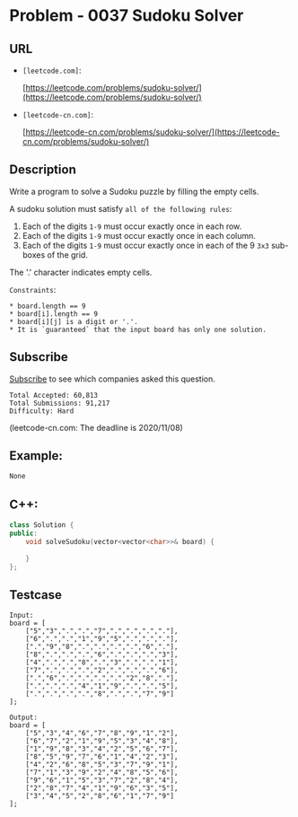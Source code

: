 
# Problem - 0037 **Sudoku Solver**

## URL

* `[leetcode.com]`: 

    [https://leetcode.com/problems/sudoku-solver/](https://leetcode.com/problems/sudoku-solver/)

* `[leetcode-cn.com]`:

    [https://leetcode-cn.com/problems/sudoku-solver/](https://leetcode-cn.com/problems/sudoku-solver/)

## Description

Write a program to solve a Sudoku puzzle by filling the empty cells.

A sudoku solution must satisfy `all of the following rules`:

1. Each of the digits `1-9` must occur exactly once in each row.
2. Each of the digits `1-9` must occur exactly once in each column.
3. Each of the digits `1-9` must occur exactly once in each of the 9 `3x3` sub-boxes of the grid.

The '.' character indicates empty cells.

`Constraints`:

    * board.length == 9
    * board[i].length == 9
    * board[i][j] is a digit or '.'.
    * It is `guaranteed` that the input board has only one solution.

## Subscribe

[Subscribe](https://leetcode.com/subscribe/) to see which companies asked this question.

    Total Accepted: 60,813
    Total Submissions: 91,217
    Difficulty: Hard

(leetcode-cn.com: The deadline is 2020/11/08)

## Example:

```cpp
None
```

## C++:

```cpp
class Solution {
public:
    void solveSudoku(vector<vector<char>>& board) {
        
    }
};
```

## Testcase

```
Input:
board = [
    ["5","3",".",".","7",".",".",".","."],
    ["6",".",".","1","9","5",".",".","."],
    [".","9","8",".",".",".",".","6","."],
    ["8",".",".",".","6",".",".",".","3"],
    ["4",".",".","8",".","3",".",".","1"],
    ["7",".",".",".","2",".",".",".","6"],
    [".","6",".",".",".",".","2","8","."],
    [".",".",".","4","1","9",".",".","5"],
    [".",".",".",".","8",".",".","7","9"]
];

Output:
board = [
    ["5","3","4","6","7","8","9","1","2"],
    ["6","7","2","1","9","5","3","4","8"],
    ["1","9","8","3","4","2","5","6","7"],
    ["8","5","9","7","6","1","4","2","3"],
    ["4","2","6","8","5","3","7","9","1"],
    ["7","1","3","9","2","4","8","5","6"],
    ["9","6","1","5","3","7","2","8","4"],
    ["2","8","7","4","1","9","6","3","5"],
    ["3","4","5","2","8","6","1","7","9"]
];
```
